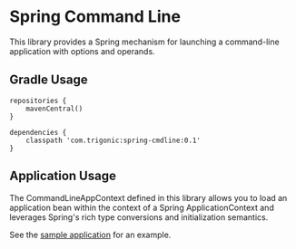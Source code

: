 # Spring Command Line

This library provides a Spring mechanism for launching a command-line
application with options and operands.

## Gradle Usage

    repositories {
        mavenCentral()
    }

    dependencies {
        classpath 'com.trigonic:spring-cmdline:0.1'
    }

## Application Usage

The CommandLineAppContext defined in this library allows you to load an application bean within the context of a Spring
ApplicationContext and leverages Spring's rich type conversions and initialization semantics.

See the [sample application](https://github.com/AlanKrueger/spring-cmdline/blob/master/src/test/java/com/trigonic/utils/spring/cmdline/SampleApplication.java) for an example.

